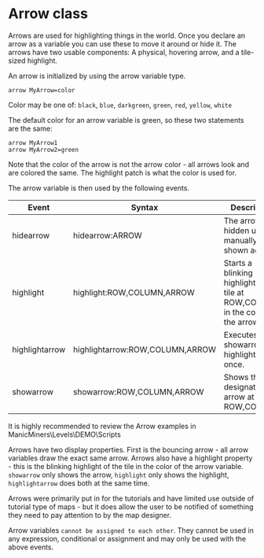 # Arrow class

Arrows are used for highlighting things in the world. Once you declare an arrow as a variable you can use these to move it around or hide it. The arrows have two usable components: A physical, hovering arrow, and a tile-sized highlight.

An arrow is initialized by using the arrow variable type.

```mms
arrow MyArrow=color
```

Color may be one of: `black`, `blue`, `darkgreen`, `green`, `red`, `yellow`, `white`

The default color for an arrow variable is green, so these two statements are the same:
```mms
arrow MyArrow1
arrow MyArrow2=green
```

Note that the color of the arrow is not the arrow color - all arrows look and are colored the same. The highlight patch is what the color is used for.


The arrow variable is then used by the following events.

|Event|Syntax|Description|
|---|---|---|
|hidearrow|hidearrow:ARROW|The arrow is hidden until manually shown again.|
|highlight|highlight:ROW,COLUMN,ARROW|Starts a blinking highlight of the tile at ROW,COLUMN in the color of the arrow|
|highlightarrow|highlightarrow:ROW,COLUMN,ARROW|Executes both showarrow and highlight at once.|
|showarrow|showarrow:ROW,COLUMN,ARROW|Shows the designated arrow at the tile ROW,COLUMN.|

It is highly recommended to review the Arrow examples in ManicMiners\Levels\DEMO\Scripts

Arrows have two display properties. First is the bouncing arrow - all arrow variables draw the exact same arrow. Arrows also have a highlight property - this is the blinking highlight of the tile in the color of the arrow variable.   `showarrow` only shows the arrow, `highlight` only shows the highlight, `highlightarrow` does both at the same time.

Arrows were primarily put in for the tutorials and have limited use outside of tutorial type of maps - but it does allow the user to be notified of something they need to pay attention to by the map designer.

Arrow variables `cannot be assigned to each other`. They cannot be used in any expression, conditional or assignment and may only be used with the above events.
